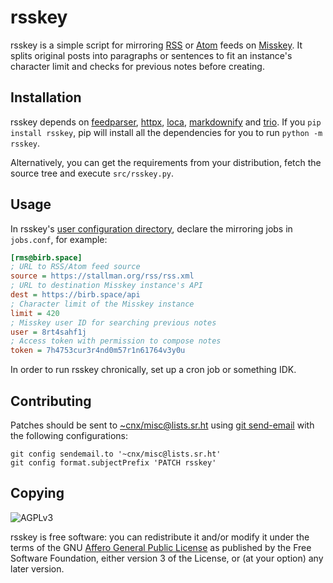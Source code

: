 # rsskey

rsskey is a simple script for mirroring [RSS] or [Atom] feeds on [Misskey].
It splits original posts into paragraphs or sentences to fit an instance's
character limit and checks for previous notes before creating.

## Installation

rsskey depends on [feedparser], [httpx], [loca], [markdownify] and [trio].
If you `pip install rsskey`, pip will install all the dependencies for you
to run `python -m rsskey`.

Alternatively, you can get the requirements from your distribution,
fetch the source tree and execute `src/rsskey.py`.

## Usage

In rsskey's [user configuration directory][loca],
declare the mirroring jobs in `jobs.conf`, for example:

```ini
[rms@birb.space]
; URL to RSS/Atom feed source
source = https://stallman.org/rss/rss.xml
; URL to destination Misskey instance's API
dest = https://birb.space/api
; Character limit of the Misskey instance
limit = 420
; Misskey user ID for searching previous notes
user = 8rt4sahf1j
; Access token with permission to compose notes
token = 7h4753cur3r4nd0m57r1n61764v3y0u
```

In order to run rsskey chronically, set up a cron job or something IDK.

## Contributing

Patches should be sent to [~cnx/misc@lists.sr.ht]
using [git send-email] with the following configurations:

    git config sendemail.to '~cnx/misc@lists.sr.ht'
    git config format.subjectPrefix 'PATCH rsskey'

## Copying

![AGPLv3](https://www.gnu.org/graphics/agplv3-155x51.png)

rsskey is free software: you can redistribute it and/or modify it
under the terms of the GNU [Affero General Public License][agplv3] as
published by the Free Software Foundation, either version 3 of the License,
or (at your option) any later version.

[RSS]: https://www.rssboard.org/rss-specification
[Atom]: https://tools.ietf.org/html/rfc5023
[Misskey]: https://join.misskey.page
[feedparser]: https://feedparser.readthedocs.io
[httpx]: https://www.python-httpx.org
[loca]: https://pypi.org/project/loca
[markdownify]: https://pypi.org/project/markdownify
[trio]: https://trio.readthedocs.io
[~cnx/misc@lists.sr.ht]: https://lists.sr.ht/~cnx/misc
[git send-email]: https://git-send-email.io
[agplv3]: https://www.gnu.org/licenses/agpl-3.0.html
